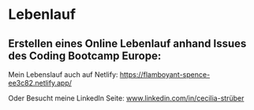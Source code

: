 # Lebenlauf

## Erstellen eines Online Lebenlauf anhand Issues des Coding Bootcamp Europe:

Mein Lebenslauf auch auf Netlify: https://flamboyant-spence-ee3c82.netlify.app/

Oder Besucht meine LinkedIn Seite: www.linkedin.com/in/cecilia-strüber
